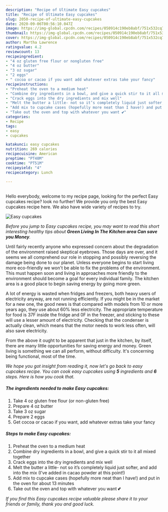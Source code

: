```yaml
---
description: "Recipe of Ultimate Easy cupcakes"
title: "Recipe of Ultimate Easy cupcakes"
slug: 2050-recipe-of-ultimate-easy-cupcakes
date: 2020-09-06T00:56:10.047Z
image: https://img-global.cpcdn.com/recipes/050914c190eb8abf/751x532cq70/easy-cupcakes-recipe-main-photo.jpg
thumbnail: https://img-global.cpcdn.com/recipes/050914c190eb8abf/751x532cq70/easy-cupcakes-recipe-main-photo.jpg
cover: https://img-global.cpcdn.com/recipes/050914c190eb8abf/751x532cq70/easy-cupcakes-recipe-main-photo.jpg
author: Martha Lawrence
ratingvalue: 4.2
reviewcount: 13
recipeingredient:
- "4 oz gluten free flour or nongluten free"
- "4 oz butter"
- "3 oz sugar"
- "2 eggs"
- " cocoa or cacao if you want add whatever extras take your fancy"
recipeinstructions:
- "Preheat the oven to a medium heat"
- "Combine dry ingredients in a bowl, and give a quick stir to it all mixed together"
- "Crack eggs into the dry ingredients and mix well"
- "Melt the butter a little- not so it’s completely liquid just softer, and add into the mix (I’ve added in cacao powder at this point!)"
- "Add mix to cupcake cases (hopefully more neat than I have!) and put in the oven for about 13 minutes"
- "Take out the oven and top with whatever you want 💕"
categories:
- Recipe
tags:
- easy
- cupcakes

katakunci: easy cupcakes 
nutrition: 269 calories
recipecuisine: American
preptime: "PT40M"
cooktime: "PT51M"
recipeyield: "4"
recipecategory: Lunch

---
```

<br>
Hello everybody, welcome to my recipe page, looking for the perfect Easy cupcakes recipe? look no further! We provide you only the best Easy cupcakes recipe here. We also have wide variety of recipes to try.
<br>


![Easy cupcakes](https://img-global.cpcdn.com/recipes/050914c190eb8abf/751x532cq70/easy-cupcakes-recipe-main-photo.jpg)

<i>Before you jump to Easy cupcakes recipe, you may want to read this short interesting healthy tips about 
<strong>Green Living In The Kitchen area Can save you Money</strong>.</i>
</br>

Until fairly recently anyone who expressed concern about the degradation of the environment raised skeptical eyebrows. Those days are over, and it seems we all comprehend our role in stopping and possibly reversing the damage being done to our planet. Unless everyone begins to start living more eco-friendly we won't be able to fix the problems of the environment. This must happen soon and living in approaches more friendly to the environment should become a goal for every individual family. The kitchen area is a good place to begin saving energy by going more green.

A lot of energy is wasted when fridges and freezers, both heavy users of electricity anyway, are not running efficiently. If you might be in the market for a new one, the good news is that compared with models from 10 or more years ago, they use about 60% less electricity. The appropriate temperature for food is 37F inside the fridge and 0F in the freezer, and sticking to these will use a lesser amount of electricity. Checking that the condenser is actually clean, which means that the motor needs to work less often, will also save electricity.

From the above it ought to be apparent that just in the kitchen, by itself, there are many little opportunities for saving energy and money. Green living is something we can all perform, without difficulty. It's concerning being functional, most of the time.


<i>We hope you got insight from reading it, now let's go back to easy cupcakes recipe. You can cook easy cupcakes using <strong>5</strong> ingredients and <strong>6</strong> steps. Here is how you cook that.
</i>

##### The ingredients needed to make Easy cupcakes:

1. Take 4 oz gluten free flour (or non-gluten free)
1. Prepare 4 oz butter
1. Take 3 oz sugar
1. Prepare 2 eggs
1. Get  cocoa or cacao if you want, add whatever extras take your fancy


##### Steps to make Easy cupcakes:

1. Preheat the oven to a medium heat
1. Combine dry ingredients in a bowl, and give a quick stir to it all mixed together
1. Crack eggs into the dry ingredients and mix well
1. Melt the butter a little- not so it’s completely liquid just softer, and add into the mix (I’ve added in cacao powder at this point!)
1. Add mix to cupcake cases (hopefully more neat than I have!) and put in the oven for about 13 minutes
1. Take out the oven and top with whatever you want 💕


<i>If you find this Easy cupcakes recipe valuable please share it to your friends or family, thank you and good luck.</i>
